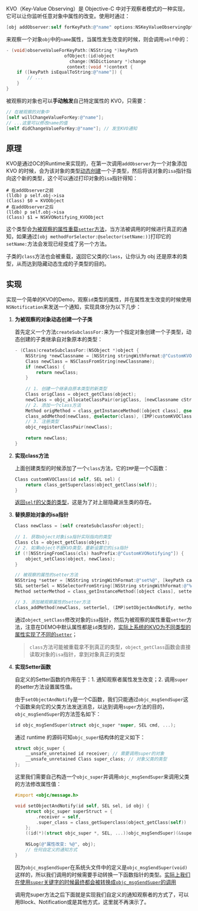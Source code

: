 KVO（Key-Value Observing）是 Objective-C 中对于观察者模式的一种实现，它可以让你监听任意对象中属性的改变。使用时通过：

```objective-c
[obj addObserver:self forKeyPath:@"name" options:NSKeyValueObservingOptionNew | NSKeyValueObservingOptionOld context:nil];
```

来观察一个对象`obj`中的`name`属性，当属性发生改变的时候，则会调用`self`中的：

```objective-c
- (void)observeValueForKeyPath:(NSString *)keyPath 
    				  ofObject:(id)object
                        change:(NSDictionary *)change 
                       context:(void *)context {
    if ([keyPath isEqualToString:@"name"]) {
        // ...
    }
}
```

被观察的对象也可以**手动触发**自己特定属性的 KVO，只需要：

```objective-c
// 在被观察的对象中
[self willChangeValueForKey:@"name"];
// ...这里可以修改name的值
[self didChangeValueForKey:@"name"]; // 发生KVO通知
```

## 原理

KVO是通过OC的Runtime来实现的，在第一次调用`addObserver`为一个对象添加 KVO 的时候，会为该对象的类型<u>动态创建</u>一个子类型，然后将该对象的`isa`指针指向这个新的类型，这个可以通过打印对象的`isa`指针得知：

```shell
# 在addObserver之前
(lldb) p self.obj->isa
(Class) $0 = KVOObject
# 在addObserver之后
(lldb) p self.obj->isa
(Class) $1 = NSKVONotifying_KVOObject
```

这个类型会<u>为被观察的属性重载`setter`方法</u>，当方法被调用的时候进行真正的通知，如果通过`[obj methodForSelector:@selector(setName:)]`打印它的`setName:`方法会发现已经变成了另一个方法。

子类的`class`方法也会被重载，返回它父类的`Class`，让你认为 obj 还是原本的类型，从而达到隐藏动态生成的子类型的目的。

## 实现

实现一个简单的KVO的Demo，观察`id`类型的属性，并在属性发生改变的时候使用`NSNotification`来发送一个通知，实现具体分为以下几步：

1. **为被观察的对象动态创建一个子类**

   首先定义一个方法`createSubclassFor:`来为一个指定对象创建一个子类型，动态创建的子类继承自对象原本的类型：

   ```objective-c
   - (Class)createSubclassFor:(NSObject *)object {
       NSString *newClassname = [NSString stringWithFormat:@"CustomKVONotifying_%@", [object class]];
       Class newClass = NSClassFromString(newClassname);
       if (newClass) {
           return newClass;
       }
       
       // 1. 创建一个继承自原本类型的新类型
       Class origClass = object_getClass(object);
       newClass = objc_allocateClassPair(origClass, [newClassname cStringUsingEncoding:NSUTF8StringEncoding], 0);
       // 2. 添加一个class方法
       Method origMethod = class_getInstanceMethod([object class], @selector(class));
       class_addMethod(newClass, @selector(class), (IMP)customKVOClass, method_getTypeEncoding(origMethod));
       // 3. 注册类型
       objc_registerClassPair(newClass);
       
       return newClass;
   }
   ```

2. **实现class方法**

   上面创建类型的时候添加了一个`class`方法，它的`IMP`是一个C函数：

   ```objective-c
   Class customKVOClass(id self, SEL sel) {
       return class_getSuperclass(object_getClass(self));
   }
   ```

   <u>返回`self`的父类的类型</u>，这是为了对上层隐藏派生类的存在。

3. **替换原始对象的isa指针**

   ```objective-c
   Class newClass = [self createSubclassFor:object];
       
   // 1. 获取object对象isa指针实际指向的类型
   Class cls = object_getClass(object);
   // 2. 如果object不是KVO类型，重新设置它的isa指针
   if (![NSStringFromClass(cls) hasPrefix:@"CustomKVONotifying"]) {
       object_setClass(object, newClass);
   }
   
   // 被观察的属性的setter方法
   NSString *setter = [NSString stringWithFormat:@"set%@", [keyPath capitalizedString]];
   SEL setterSel = NSSelectorFromString([NSString stringWithFormat:@"%@:", setter]);
   Method setterMethod = class_getInstanceMethod([object class], setterSel);
   
   // 3. 添加被观察属性的setter方法
   class_addMethod(newClass, setterSel, (IMP)setObjectAndNotify, method_getTypeEncoding(setterMethod));
   ```

    通过`object_setClass`修改对象的`isa`指针，然后为被观察的属性重载`setter`方法，注意在DEMO中默认属性都是`id`类型的，<u>实际上系统的KVO为不同类型的属性实现了不同的`setter`</u>；

   > `class`方法可能被重载拿不到真正的类型，`object_getClass`函数会直接读取对象的`isa`指针，拿到对象真正的类型

4. **实现Setter函数**

   自定义的Setter函数的作用在于：1. 通知观察者属性发生改变；2. 调用`super`的setter方法设置属性值。

   由于`setObjectAndNotify`是一个C函数，我们只能通过`objc_msgSendSuper`这个函数来向它的父类方法发送消息，以达到调用`super`方法的目的，`objc_msgSendSuper`的方法签名如下：

   ```objective-c
   id objc_msgSendSuper(struct objc_super *super, SEL cmd, ...);
   ```

   通过 runtime 的源码可知`objc_super`结构体的定义如下：

   ```objective-c
   struct objc_super {
       __unsafe_unretained id receiver; // 需要调用super的对象
       __unsafe_unretained Class super_class; // 对象父类的类型
   };
   ```

   这里我们需要自己构造一个`objc_super`并调用`objc_msgSendSuper`来调用父类的方法修改属性值：

   ```objective-c
   #import <objc/message.h>
   
   void setObjectAndNotify(id self, SEL sel, id obj) {
       struct objc_super superStruct = {
           .receiver = self,
           .super_class = class_getSuperclass(object_getClass(self))
       };
       ((id(*)(struct objc_super *, SEL, ...))objc_msgSendSuper)(&superStruct, sel, obj);
       
       NSLog(@"属性改变: %@", obj);
       // 任何自定义的通知方式
   }
   ```

   因为`objc_msgSendSuper`在系统头文件中的定义是`objc_msgSendSuper(void)`这样的，所以我们调用的时候需要手动转换一下函数指针的类型。<u>实际上我们在使用`super`关键字的时候最终都会被转换成`objc_msgSendSuper`的调用</u>

   调用完super方法之后下面就是实现我们自定义的通知观察者的方式了，可以用Block、Notification或是其他方式，这里就不再演示了。

